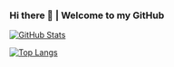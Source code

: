 ### Hi there 👋 | Welcome to my GitHub

[![GitHub Stats](https://github-readme-stats.vercel.app/api?username=daetalys&count_private=true&show_icons=true&theme=solarized-dark)](https://github.com/daetalys/github-readme-stats)

[![Top Langs](https://github-readme-stats.vercel.app/api/top-langs/?username=daetalys&langs_count=9&layout=compact&theme=solarized-dark)](https://github.com/daetalys/github-readme-stats)



<!--
**daetalys/daetalys** is a ✨ _special_ ✨ repository because its `README.md` (this file) appears on your GitHub profile.

Here are some ideas to get you started:

- 🔭 I’m currently working on ...
- 🌱 I’m currently learning ...
- 👯 I’m looking to collaborate on ...
- 🤔 I’m looking for help with ...
- 💬 Ask me about ...
- 📫 How to reach me: ...
- 😄 Pronouns: ...
- ⚡ Fun fact: ...
-->
